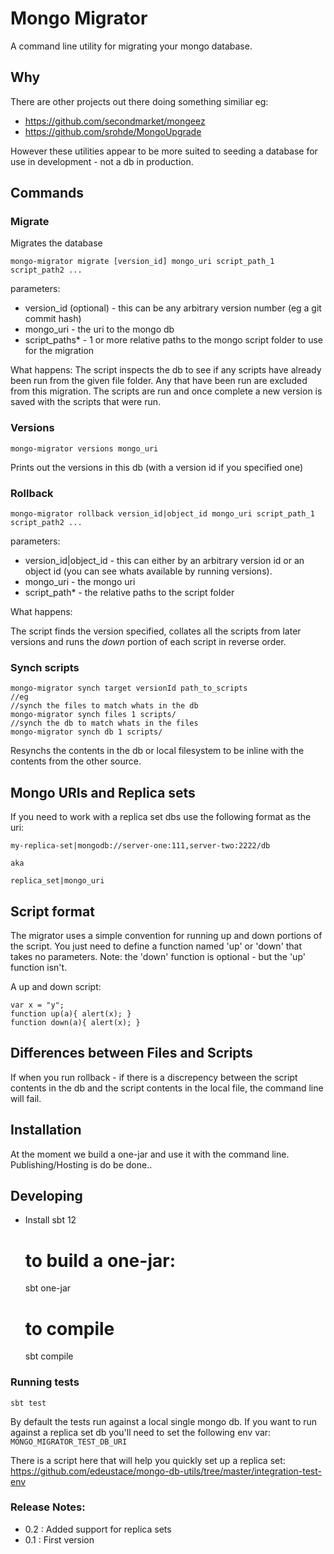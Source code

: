 # Mongo Migrator

A command line utility for migrating your mongo database.

## Why

There are other projects out there doing something similiar eg: 

* https://github.com/secondmarket/mongeez
* https://github.com/srohde/MongoUpgrade

However these utilities appear to be more suited to seeding a database for use in development - not
a db in production.


## Commands

### Migrate
Migrates the database

    mongo-migrator migrate [version_id] mongo_uri script_path_1 script_path2 ...

parameters:

* version_id (optional) - this can be any arbitrary version number (eg a git commit hash)
* mongo_uri - the uri to the mongo db
* script_paths* - 1 or more relative paths to the mongo script folder to use for the migration

What happens:
The script inspects the db to see if any scripts have already been run from the given file folder. Any that have been run are excluded from this migration.
The scripts are run and once complete a new version is saved with the scripts that were run.

### Versions
   
    mongo-migrator versions mongo_uri 
    
Prints out the versions in this db (with a version id if you specified one)

### Rollback

    mongo-migrator rollback version_id|object_id mongo_uri script_path_1 script_path2 ...

parameters:

* version_id|object_id - this can either by an arbitrary version id or an object id (you can see whats available by running versions).
* mongo_uri - the mongo uri
* script_path* - the relative paths to the script folder

What happens: 

The script finds the version specified, collates all the scripts from later versions and runs the *down* portion of each script in reverse order.

### Synch scripts

    mongo-migrator synch target versionId path_to_scripts
    //eg
    //synch the files to match whats in the db
    mongo-migrator synch files 1 scripts/
    //synch the db to match whats in the files
    mongo-migrator synch db 1 scripts/

Resynchs the contents in the db or local filesystem to be inline with the contents from the other source.


## Mongo URIs and Replica sets

If you need to work with a replica set dbs use the following format as the uri:

    my-replica-set|mongodb://server-one:111,server-two:2222/db

    aka

    replica_set|mongo_uri


## Script format
The migrator uses a simple convention for running up and down portions of the script.
You just need to define a function named 'up' or 'down' that takes no parameters.
Note: the 'down' function is optional - but the 'up' function isn't.

A up and down script:

    var x = "y";
    function up(a){ alert(x); }
    function down(a){ alert(x); }
    
    
## Differences between Files and Scripts
If when you run rollback - if there is a discrepency between the script contents in the db and the script contents in the local file, the command line will fail.


## Installation

At the moment we build a one-jar and use it with the command line.
Publishing/Hosting is do be done..

## Developing

* Install sbt 12

    # to build a one-jar:
    sbt one-jar
    # to compile
    sbt compile

### Running tests

    sbt test

By default the tests run against a local single mongo db.
If you want to run against a replica set db you'll need to set the following env var: `MONGO_MIGRATOR_TEST_DB_URI`

There is a script here that will help you quickly set up a replica set:
https://github.com/edeustace/mongo-db-utils/tree/master/integration-test-env


### Release Notes:

- 0.2 : Added support for replica sets
- 0.1 : First version

